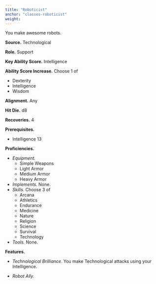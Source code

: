 ```yaml
---
title: "Roboticist"
anchor: "classes-roboticist"
weight:
---
```


You make awesome robots.


**Source.** Technological

**Role.** Support

**Key Ability Score.** Intelligence

**Ability Score Increase.** Choose 1 of 

- Dexterity
- Intelligence
- Wisdom

**Alignment.** Any

**Hit Die.** d8

**Recoveries.** 4

**Prerequisites.** 

- Intelligence 13

**Proficiencies.**

- *Equipment.* 
  - Simple Weapons
  - Light Armor
  - Medium Armor
  - Heavy Armor
- *Implements.*  None. 
- *Skills.* Choose 3 of
  - Arcana
  - Athletics
  - Endurance
  - Medicine
  - Nature
  - Religion
  - Science
  - Survival
  - Technology
- *Tools.*  None. 


**Features.**

  - *Technological Brilliance.* You make Technological attacks using your Intelligence.

  - *Robot Ally.* 

